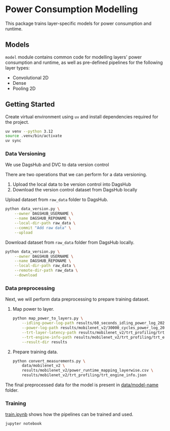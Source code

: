 # Power Consumption Modelling

This package trains layer-specific models for power consumption and runtime.

## Models

`model` module contains common code for modelling layers' power consumption and runtime, as well as pre-defined pipelines for the following layer types:

- Convolutional 2D
- Dense
- Pooling 2D

## Getting Started

Create virtual environment using `uv` and install dependencies required for the project.

```bash
uv venv --python 3.12
source .venv/bin/activate
uv sync
```

### Data Versioning

We use DagsHub and DVC to data version control

There are two operations that we can perform for a data versioning.

1. Upload the local data to be version control into DagsHub
2. Download the version control dataset from DagsHub locally

Upload dataset from `raw_data` folder to DagsHub.

```bash
python data_version.py \
    --owner DAGSHUB_USERNAME \
    --name DAGSHUB_REPONAME \
    --local-dir-path raw_data \
    --commit "Add raw data" \
    --upload
```

Download dataset from `raw_data` folder from DagsHub locally.

```bash
python data_version.py \
    --owner DAGSHUB_USERNAME \
    --name DAGSHUB_REPONAME \
    --local-dir-path raw_data \
    --remote-dir-path raw_data \
    --download
```

### Data preprocessing

Next, we will perform data preprocessing to prepare training dataset.

1. Map power to layer.

    ```bash
    python map_power_to_layers.py \
        --idling-power-log-path results/60_seconds_idling_power_log_20241103-144950.log \
        --power-log-path results/mobilenet_v2/30000_cycles_power_log_20241103-151221.log \
        --trt-layer-latency-path results/mobilenet_v2/trt_profiling/trt_layer_latency.json \
        --trt-engine-info-path results/mobilenet_v2/trt_profiling/trt_engine_info.json \
        --result-dir results
    ```

2. Prepare training data.

    ```bash
    python convert_measurements.py \
        data/mobilenet_v2 \
        results/mobilenet_v2/power_runtime_mapping_layerwise.csv \
        results/mobilenet_v2/trt_profiling/trt_engine_info.json
    ```

The final preprocessed data for the model is present in [data/model-name](data) folder.

### Training

[train.ipynb](./train.ipynb) shows how the pipelines can be trained and used.

```bash
jupyter notebook
```
